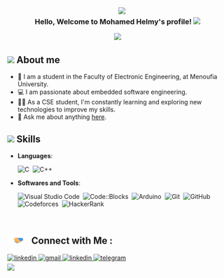 
<img width="250" align="right" src="https://dl.openseauserdata.com/cache/originImage/files/527a9783c28c70962773a73db797ea4d.gif">

<h3 align="center">
  Hello, Welcome to Mohamed Helmy's profile!
  <img src="https://media.giphy.com/media/hvRJCLFzcasrR4ia7z/giphy.gif" width="28">
</h3>

<!-- Typing SVG by DenverCoder1 - https://github.com/DenverCoder1/readme-typing-svg -->
<p align="center">
  <a href="https://github.com/DenverCoder1/readme-typing-svg"><img src="https://readme-typing-svg.herokuapp.com/?lines=CSE%20Student;Passionate%20about%20embedded%20systems;Always%20learning%20new%20things&font=Fira%20Code&center=true&width=440&height=45&color=0df3f3&vCenter=true&size=22"></a>
</p>

## <picture><img src = "https://github.com/7oSkaaa/7oSkaaa/blob/main/Images/about_me.gif?raw=true" width = 50px></picture> About me

- 🏢 I am a student in the Faculty of Electronic Engineering, at Menoufia University.
- 💻 I am passionate about embedded software engineering.
- 👨‍💻 As a CSE student, I'm constantly learning and exploring new technologies to improve my skills.
- 💬  Ask me about anything [here](https://www.linkedin.com/in/mohamed-helmy-450265169/).

## <img src="https://media2.giphy.com/media/QssGEmpkyEOhBCb7e1/giphy.gif?cid=ecf05e47a0n3gi1bfqntqmob8g9aid1oyj2wr3ds3mg700bl&rid=giphy.gif" width ="30"><b> Skills</b>

<p align="center">

- **Languages**:

    ![C](https://img.shields.io/badge/C%20-%232370ED.svg?style=for-the-badge&logo=c&logoColor=white)&nbsp;
    ![C++](https://img.shields.io/badge/C++%20-%2300599C.svg?style=for-the-badge&logo=c%2B%2B&logoColor=white)&nbsp;
   
- **Softwares and Tools**:

        
    ![Visual Studio Code](https://img.shields.io/badge/VSCode-0078D4?style=for-the-badge&logo=visual%20studio%20code&logoColor=white)&nbsp;
    ![Code::Blocks](https://img.shields.io/badge/CodeBlocks-0070b0?style=for-the-badge&logo=CodeBlocks)&nbsp;
    ![Arduino](https://img.shields.io/badge/Arduino-00979D?style=for-the-badge&logo=Arduino&logoColor=white)&nbsp;
    ![Git](https://img.shields.io/badge/git-%23F05033.svg?style=for-the-badge&logo=git&logoColor=white)&nbsp;
    ![GitHub](https://img.shields.io/badge/github-%23121011.svg?color=black&style=for-the-badge&logo=github&logoColor=white)&nbsp;
    ![Codeforces](https://img.shields.io/badge/-Codeforces-05122A?style=for-the-badge&logo=Codeforces)&nbsp;
    ![HackerRank](https://img.shields.io/badge/-HackerRank-05122A?style=for-the-badge&logo=HackerRank)&nbsp;

<br>

## <img src="https://github.com/0xAbdulKhalid/0xAbdulKhalid/raw/main/assets/mdImages/handshake.gif" width ="50"><b> Connect with Me :</b>

<a href="https://github.com/MohamedHelmy296" target="_blank">
<img src=https://img.shields.io/badge/github-%2300acee.svg?color=black&style=for-the-badge&logo=github&logoColor=white alt=linkedin style="margin-bottom: 5px;" />
</a>
<a href="mailto:mohamed.helmy1296@gmail.com" target="_blank">
<img src=https://img.shields.io/badge/gmail-%2300acee.svg?color=black&style=for-the-badge&logo=gmail&logoColor=white alt=gmail style="margin-bottom: 5px;" />
</a>
<a href="https://www.linkedin.com/in/mohamed-helmy-450265169/" target="_blank">
<img src=https://img.shields.io/badge/linkedin-%ff5851db.svg?color=black&style=for-the-badge&logo=linkedin&logoColor=white alt=linkedin style="margin-bottom: 5px;" />
</a>
<a href="https://t.me/MahmoudAbdul_kareem" target="_blank">
<img src=https://img.shields.io/badge/telegram-%2300acee.svg?color=black&style=for-the-badge&logo=telegram&logoColor=white alt=telegram style="margin-bottom: 5px;" />
</a>
<!--
## 

<img align="left" src="https://github-readme-stats.vercel.app/api/top-langs?username=MahmoudAbdul-kareem&show_icons=true&locale=en&layout=compact&theme=radical" alt="most used languages" />
<br>
<br>
<div width=400px>
<a href="https://komarev.com/ghpvc/?username=MahmoudAbdul-kareem&style=for-the-badge">
    <img center="left" src="https://komarev.com/ghpvc/?username=MahmoudAbdul-kareem&style=for-the-badge">
</a>
</div>
-->




<br>
<a href="https://komarev.com/ghpvc/?username=yousefdergham&style=for-the-badge">
    <img src="https://komarev.com/ghpvc/?username=yousefdergham&style=for-the-badge">
</a>
